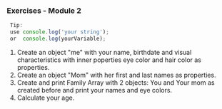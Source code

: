 ### Exercises - Module 2 ###

```javascript
 Tip: 
 use console.log('your string');
 or  console.log(yourVariable);
```

1. Create an object "me" with your name, birthdate and visual characteristics with inner poperties eye color and hair color as properties.
2. Create an object "Mom" with her first and last names as properties.
3. Create and print Family Array with 2 objects: You and Your mom as created before and print your names and eye colors.
4. Calculate your age.
